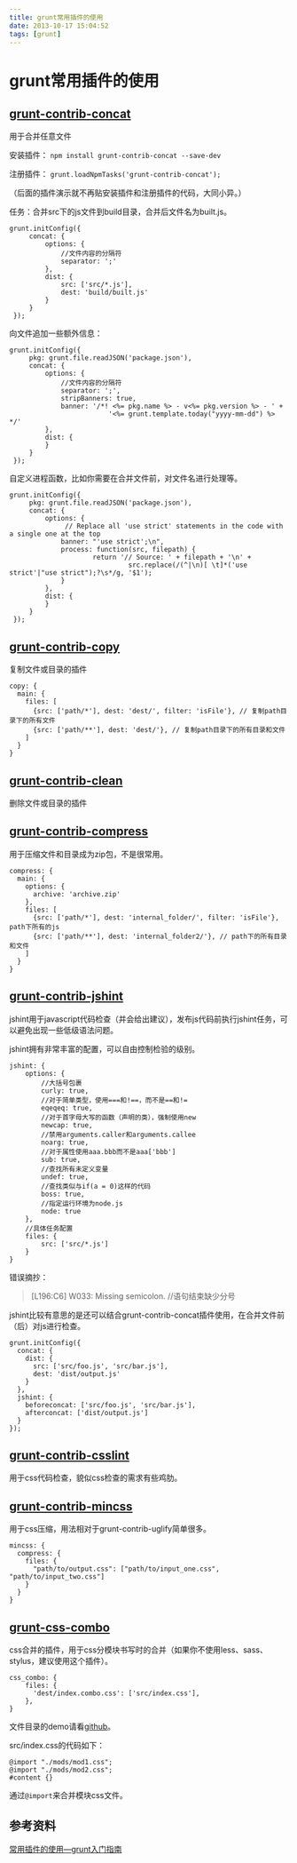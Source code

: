 ```yaml
---
title: grunt常用插件的使用
date: 2013-10-17 15:04:52
tags: [grunt]
---
```


# grunt常用插件的使用 #

## [grunt-contrib-concat](https://npmjs.org/package/grunt-contrib-concat) ##
用于合并任意文件

安装插件： `npm install grunt-contrib-concat --save-dev`

注册插件： `grunt.loadNpmTasks('grunt-contrib-concat');`

（后面的插件演示就不再贴安装插件和注册插件的代码，大同小异。）

任务：合并src下的js文件到build目录，合并后文件名为built.js。
	
	grunt.initConfig({
	     concat: {
	         options: {
	             //文件内容的分隔符
	             separator: ';'
	         },
	         dist: {
	             src: ['src/*.js'],
	             dest: 'build/built.js'
	         }
	     }
	 });

向文件追加一些额外信息：

	grunt.initConfig({
	     pkg: grunt.file.readJSON('package.json'),
	     concat: {
	         options: {
	             //文件内容的分隔符
	             separator: ';',
	             stripBanners: true,
	             banner: '/*! <%= pkg.name %> - v<%= pkg.version %> - ' +
	                         '<%= grunt.template.today("yyyy-mm-dd") %> */'
	         },
	         dist: {
	         }
	     }
	 });

自定义进程函数，比如你需要在合并文件前，对文件名进行处理等。
	
	grunt.initConfig({
	     pkg: grunt.file.readJSON('package.json'),
	     concat: {
	         options: {
	              // Replace all 'use strict' statements in the code with a single one at the top
	             banner: "'use strict';\n",
	             process: function(src, filepath) {
	                     return '// Source: ' + filepath + '\n' +
	                              src.replace(/(^|\n)[ \t]*('use strict'|"use strict");?\s*/g, '$1');
	             }
	         },
	         dist: {
	         }
	     }
	 });



## [grunt-contrib-copy](https://npmjs.org/package/grunt-contrib-copy) ##

复制文件或目录的插件

	copy: {
	  main: {
	    files: [
	      {src: ['path/*'], dest: 'dest/', filter: 'isFile'}, // 复制path目录下的所有文件
	      {src: ['path/**'], dest: 'dest/'}, // 复制path目录下的所有目录和文件
	    ]
	  }
	}


## [grunt-contrib-clean](https://npmjs.org/package/grunt-contrib-clean) ##

删除文件或目录的插件

## [grunt-contrib-compress](https://npmjs.org/package/grunt-contrib-compress) ##

用于压缩文件和目录成为zip包，不是很常用。

	compress: {
	  main: {
	    options: {
	      archive: 'archive.zip'
	    },
	    files: [
	      {src: ['path/*'], dest: 'internal_folder/', filter: 'isFile'}, path下所有的js
	      {src: ['path/**'], dest: 'internal_folder2/'}, // path下的所有目录和文件
	    ]
	  }
	}


## [grunt-contrib-jshint](https://npmjs.org/package/grunt-contrib-jshint) ##
jshint用于javascript代码检查（并会给出建议），发布js代码前执行jshint任务，可以避免出现一些低级语法问题。

jshint拥有非常丰富的配置，可以自由控制检验的级别。


    jshint: {
        options: {
            //大括号包裹
            curly: true,
            //对于简单类型，使用===和!==，而不是==和!=
            eqeqeq: true,
            //对于首字母大写的函数（声明的类），强制使用new
            newcap: true,
            //禁用arguments.caller和arguments.callee
            noarg: true,
            //对于属性使用aaa.bbb而不是aaa['bbb']
            sub: true,
            //查找所有未定义变量
            undef: true,
            //查找类似与if(a = 0)这样的代码
            boss: true,
            //指定运行环境为node.js
            node: true
        },
        //具体任务配置
        files: {
            src: ['src/*.js']
        }
    }

错误摘抄：
> [L196:C6] W033: Missing semicolon. //语句结束缺少分号


jshint比较有意思的是还可以结合grunt-contrib-concat插件使用，在合并文件前（后）对js进行检查。

	grunt.initConfig({
	  concat: {
	    dist: {
	      src: ['src/foo.js', 'src/bar.js'],
	      dest: 'dist/output.js'
	    }
	  },
	  jshint: {
	    beforeconcat: ['src/foo.js', 'src/bar.js'],
	    afterconcat: ['dist/output.js']
	  }
	});

## [grunt-contrib-csslint](https://npmjs.org/package/grunt-contrib-csslint) ##

用于css代码检查，貌似css检查的需求有些鸡肋。

## [grunt-contrib-mincss](https://npmjs.org/package/grunt-contrib-mincss) ##

用于css压缩，用法相对于grunt-contrib-uglify简单很多。

	mincss: {
	  compress: {
	    files: {
	      "path/to/output.css": ["path/to/input_one.css", "path/to/input_two.css"]
	    }
	  }
	}


## [grunt-css-combo](https://npmjs.org/package/grunt-css-combo) ##

css合并的插件，用于css分模块书写时的合并（如果你不使用less、sass、stylus，建议使用这个插件）。

	css_combo: {
		files: {
		  'dest/index.combo.css': ['src/index.css'],
		},
	}

文件目录的demo请看[github](https://github.com/daxingplay/grunt-css-combo/tree/master/test/fixtures)。

src/index.css的代码如下：

	@import "./mods/mod1.css";
	@import "./mods/mod2.css";
	#content {}

通过`@import`来合并模块css文件。


## 参考资料 ##

[常用插件的使用—grunt入门指南](http://www.36ria.com/6226)
